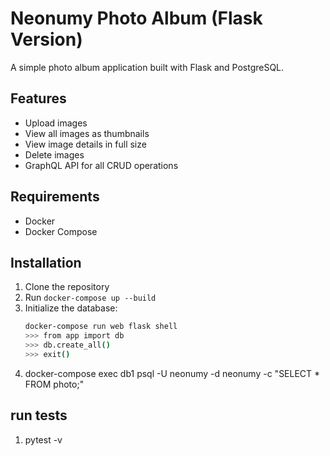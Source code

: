 # Neonumy Photo Album (Flask Version)

A simple photo album application built with Flask and PostgreSQL.

## Features

- Upload images
- View all images as thumbnails
- View image details in full size
- Delete images
- GraphQL API for all CRUD operations

## Requirements

- Docker
- Docker Compose

## Installation

1. Clone the repository
2. Run `docker-compose up --build`
3. Initialize the database:
   ```bash
   docker-compose run web flask shell
   >>> from app import db
   >>> db.create_all()
   >>> exit()
4. docker-compose exec db1 psql -U neonumy -d neonumy -c "SELECT * FROM photo;"

## run tests
1. pytest -v